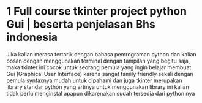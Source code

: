 # 1 Full course tkinter project python Gui | beserta penjelasan Bhs indonesia
Jika kalian merasa tertarik dengan bahasa pemrograman python dan kalian bosan dengan menggunakan terminal dengan tampilan yang begitu saja, 
maka tkinter ini cocok untuk seorang pemula yang ingin belajar membuat Gui (Graphical User Interface) karena sangat family friendly sekali dengan pemula
syntaxnya mudah untuk dipahami dan juga tkinter merupakan library standar python yang artinya untuk menggunakan library ini kalian tidak perlu menginstal apapun
dikarenakan sudah tersedia dari python nya
